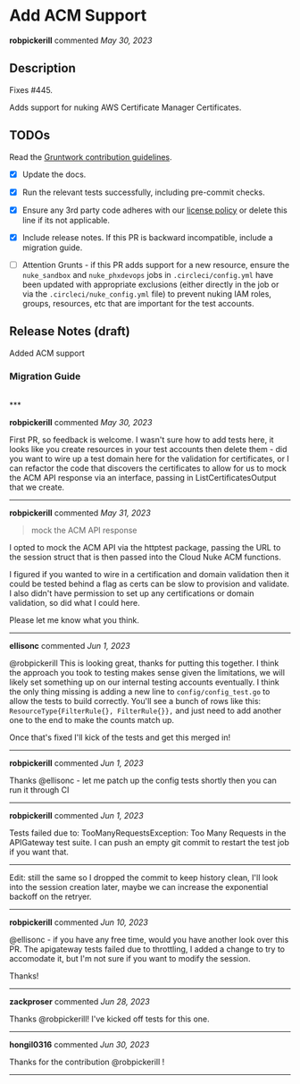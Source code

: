 # Add ACM Support

**robpickerill** commented *May 30, 2023*

## Description

Fixes #445.

Adds support for nuking AWS Certificate Manager Certificates.

## TODOs

Read the [Gruntwork contribution guidelines](https://gruntwork.notion.site/Gruntwork-Coding-Methodology-02fdcd6e4b004e818553684760bf691e).

- [x] Update the docs.
- [x] Run the relevant tests successfully, including pre-commit checks.
- [x] Ensure any 3rd party code adheres with our [license policy](https://www.notion.so/gruntwork/Gruntwork-licenses-and-open-source-usage-policy-f7dece1f780341c7b69c1763f22b1378) or delete this line if its not applicable.
- [x] Include release notes. If this PR is backward incompatible, include a migration guide.
- [ ] Attention Grunts - if this PR adds support for a new resource, ensure the `nuke_sandbox` and `nuke_phxdevops` jobs in `.circleci/config.yml` have been updated with appropriate exclusions (either directly in the job or via the `.circleci/nuke_config.yml` file) to prevent nuking IAM roles, groups, resources, etc that are important for the test accounts.


## Release Notes (draft)

Added ACM support

### Migration Guide

<!-- Important: If you made any backward incompatible changes, then you must write a migration guide! -->


<br />
***


**robpickerill** commented *May 30, 2023*

First PR, so feedback is welcome. I wasn't sure how to add tests here, it looks like you create resources in your test accounts then delete them - did you want to wire up a test domain here for the validation for certificates, or I can refactor the code that discovers the certificates to allow for us to mock the ACM API response via an interface, passing in ListCertificatesOutput that we create.
***

**robpickerill** commented *May 31, 2023*

> mock the ACM API response

I opted to mock the ACM API via the httptest package, passing the URL to the session struct that is then passed into the Cloud Nuke ACM functions. 

I figured if you wanted to wire in a certification and domain validation then it could be tested behind a flag as certs can be slow to provision and validate. I also didn't have permission to set up any certifications or domain validation, so did what I could here.

Please let me know what you think.
***

**ellisonc** commented *Jun 1, 2023*

@robpickerill This is looking great, thanks for putting this together.  I think the approach you took to testing makes sense given the limitations, we will likely set something up on our internal testing accounts eventually.  I think the only thing missing is adding a new line to `config/config_test.go` to allow the tests to build correctly. You'll see a bunch of rows like this: `ResourceType{FilterRule{}, FilterRule{}},` and just need to add another one to the end to make the counts match up.

Once that's fixed I'll kick of the tests and get this merged in!
***

**robpickerill** commented *Jun 1, 2023*

Thanks @ellisonc - let me patch up the config tests shortly then you can run it through CI
***

**robpickerill** commented *Jun 1, 2023*

Tests failed due to: TooManyRequestsException: Too Many Requests in the APIGateway test suite. I can push an empty git commit to restart the test job if you want that.

---

Edit: still the same so I dropped the commit to keep history clean, I'll look into the session creation later, maybe we can increase the exponential backoff on the retryer.
***

**robpickerill** commented *Jun 10, 2023*

@ellisonc - if you have any free time, would you have another look over this PR. The apigateway tests failed due to throttling, I added a change to try to accomodate it, but I'm not sure if you want to modify the session.

Thanks!
***

**zackproser** commented *Jun 28, 2023*

Thanks @robpickerill! I've kicked off tests for this one. 
***

**hongil0316** commented *Jun 30, 2023*

Thanks for the contribution @robpickerill !
***

